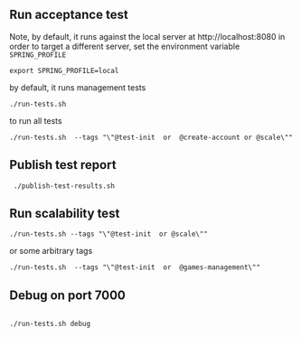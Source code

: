 Run acceptance test
---

Note, by default, it runs against the local server at http://localhost:8080
in order to target a different server, set the environment variable `SPRING_PROFILE`

```shell
export SPRING_PROFILE=local
```

by default, it runs management tests

```shell
./run-tests.sh 
```

to run all tests

```shell
./run-tests.sh  --tags "\"@test-init  or  @create-account or @scale\""
```


Publish test report
---

```shell
 ./publish-test-results.sh
```

Run scalability test
---

```shell
./run-tests.sh --tags "\"@test-init  or @scale\""
```

or some arbitrary tags
```shell
./run-tests.sh  --tags "\"@test-init  or  @games-management\""
```

Debug on port 7000
---

```shell

./run-tests.sh debug 

```

